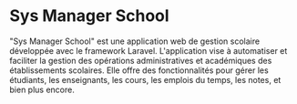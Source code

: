 <h1>Sys Manager School</h1>
"Sys Manager School" est une application web de gestion scolaire développée avec le framework Laravel. 
L'application vise à automatiser et faciliter la gestion des opérations administratives et académiques des établissements scolaires.
Elle offre des fonctionnalités pour gérer les étudiants, les enseignants, les cours, les emplois du temps, les notes, et bien plus encore.
